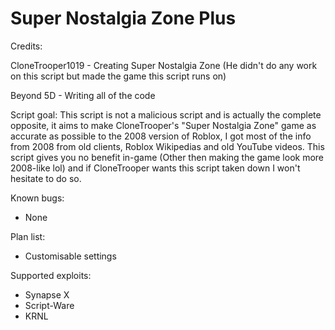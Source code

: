 # Super Nostalgia Zone Plus

Credits:

CloneTrooper1019 - Creating Super Nostalgia Zone (He didn't do any work on this script but made the game this script runs on)

Beyond 5D - Writing all of the code


Script goal:
This script is not a malicious script and is actually the complete opposite, it aims to make CloneTrooper's "Super Nostalgia Zone" game as accurate as possible to the 2008 version of Roblox, I got most of the info from 2008 from old clients, Roblox Wikipedias and old YouTube videos. This script gives you no benefit in-game (Other then making the game look more 2008-like lol) and if CloneTrooper wants this script taken down I won't hesitate to do so.


Known bugs:
- None


Plan list:
- Customisable settings


Supported exploits:
- Synapse X
- Script-Ware
- KRNL
